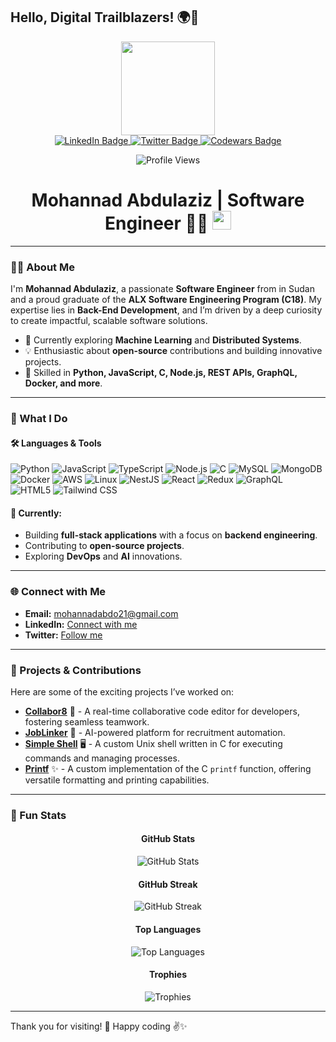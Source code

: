 ## Hello, Digital Trailblazers! 🌍🚀

<div align="center">
  <img src="https://media.giphy.com/media/R03zWv5p1oNSQd91EP/giphy.gif" width="150"/>
</div>

<div align="center">
  <a href="https://www.linkedin.com/in/mohannad-abdul-aziz-babeker/">
    <img src="https://img.shields.io/badge/LinkedIn-blue?style=for-the-badge&logo=linkedin&logoColor=white" alt="LinkedIn Badge"/>
  </a>
  <a href="https://twitter.com/mohanad_abdo21">
    <img src="https://img.shields.io/badge/Twitter-blue?style=for-the-badge&logo=twitter&logoColor=white" alt="Twitter Badge"/>
  </a>
  <a href="https://www.codewars.com/users/Mohabdo21">
    <img src="https://img.shields.io/badge/Codewars-red?style=for-the-badge&logo=codewars&logoColor=white" alt="Codewars Badge"/>
  </a>
</div>

<p align="center">
  <img src="https://komarev.com/ghpvc/?username=Mhabdo21&style=flat-square&color=blue" alt="Profile Views"/>
</p>

<h1 align="center">
  Mohannad Abdulaziz | Software Engineer 🌱✨
  <img src="https://media.giphy.com/media/hvRJCLFzcasrR4ia7z/giphy.gif" width="30px"/>
</h1>

---

### 👨‍💻 About Me

I'm **Mohannad Abdulaziz**, a passionate **Software Engineer** from in Sudan and a proud graduate of the **ALX Software Engineering Program (C18)**. My expertise lies in **Back-End Development**, and I’m driven by a deep curiosity to create impactful, scalable software solutions.

- 🌱 Currently exploring **Machine Learning** and **Distributed Systems**.
- 💡 Enthusiastic about **open-source** contributions and building innovative projects.
- 🚀 Skilled in **Python, JavaScript, C, Node.js, REST APIs, GraphQL, Docker, and more**.

---

### 💼 What I Do

#### 🛠️ Languages & Tools

![Python](https://img.shields.io/badge/Python-3670A0?style=for-the-badge&logo=python&logoColor=white)
![JavaScript](https://img.shields.io/badge/JavaScript-F7DF1E?style=for-the-badge&logo=javascript&logoColor=black)
![TypeScript](https://img.shields.io/badge/TypeScript-007ACC?style=for-the-badge&logo=typescript&logoColor=white)
![Node.js](https://img.shields.io/badge/Node.js-339933?style=for-the-badge&logo=nodedotjs&logoColor=white)
![C](https://img.shields.io/badge/C-00599C?style=for-the-badge&logo=c&logoColor=white)
![MySQL](https://img.shields.io/badge/MySQL-4479A1?style=for-the-badge&logo=mysql&logoColor=white)
![MongoDB](https://img.shields.io/badge/MongoDB-47A248?style=for-the-badge&logo=mongodb&logoColor=white)
![Docker](https://img.shields.io/badge/Docker-2496ED?style=for-the-badge&logo=docker&logoColor=white)
![AWS](https://img.shields.io/badge/Amazon%20AWS-232F3E?style=for-the-badge&logo=amazon-aws&logoColor=white)
![Linux](https://img.shields.io/badge/Linux-FCC624?style=for-the-badge&logo=linux&logoColor=black)
![NestJS](https://img.shields.io/badge/NestJS-E0234E?style=for-the-badge&logo=nestjs&logoColor=white)
![React](https://img.shields.io/badge/React-61DAFB?style=for-the-badge&logo=react&logoColor=black)
![Redux](https://img.shields.io/badge/Redux-764ABC?style=for-the-badge&logo=redux&logoColor=white)
![GraphQL](https://img.shields.io/badge/GraphQL-E10098?style=for-the-badge&logo=graphql&logoColor=white)
![HTML5](https://img.shields.io/badge/HTML5-E34F26?style=for-the-badge&logo=html5&logoColor=white)
![Tailwind CSS](https://img.shields.io/badge/Tailwind%20CSS-06B6D4?style=for-the-badge&logo=tailwind-css&logoColor=white)

#### 🔭 Currently:

- Building **full-stack applications** with a focus on **backend engineering**.
- Contributing to **open-source projects**.
- Exploring **DevOps** and **AI** innovations.

---

### 🌐 Connect with Me

- **Email:** mohannadabdo21@gmail.com
- **LinkedIn:** [Connect with me](https://www.linkedin.com/in/mohannad-abdul-aziz-babeker/)
- **Twitter:** [Follow me](https://twitter.com/mohanad_abdo21)

---

### 🚀 Projects & Contributions

Here are some of the exciting projects I’ve worked on:

- [**Collabor8**](https://github.com/reunicorn1/collabor8) 🎨 - A real-time collaborative code editor for developers, fostering seamless teamwork.
- [**JobLinker**](https://github.com/Abdallah-Abdelrahman/Job-linker) 💼 - AI-powered platform for recruitment automation.
- [**Simple Shell**](https://github.com/Sarokhalid/simple_shell) 🖥️ - A custom Unix shell written in C for executing commands and managing processes.
- [**Printf**](https://github.com/Mohabdo21/printf) ✨ - A custom implementation of the C `printf` function, offering versatile formatting and printing capabilities.

---

### 🔗 Fun Stats

<div align="center">

  <h4>GitHub Stats</h4>
  <img src="https://github-readme-stats.vercel.app/api?username=Mohabdo21&show_icons=true&theme=radical" alt="GitHub Stats" />

  <h4>GitHub Streak</h4>
  <img src="https://github-readme-streak-stats.herokuapp.com/?user=Mohabdo21&theme=radical" alt="GitHub Streak" />

  <h4>Top Languages</h4>
  <img src="https://github-readme-stats.vercel.app/api/top-langs/?username=Mohabdo21&layout=compact&theme=radical" alt="Top Languages" />

  <h4>Trophies</h4>
  <img src="https://github-profile-trophy.vercel.app/?username=Mohabdo21&theme=radical" alt="Trophies" />

</div>

---

Thank you for visiting! 🙏 Happy coding ✌️✨

